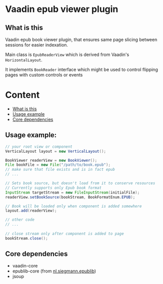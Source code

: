 # Vaadin epub viewer plugin
## What is this
Vaadin epub book viewer plugin, that ensures same page slicing between sessions for easier indexation.

Main class is `EpubReaderView` which is derived from Vaadin's `HorizontalLayout`.

It implements `BookReader` interface which might be used to control flipping pages with custom controls or events

# Content
- [What is this](#what-is-this)
- [Usage example](#usage-example)
- [Core dependencies](#core-dependencies)

## Usage example:
```java
// your root view or component
VerticalLayout layout = new VerticalLayout();

BookViewer readerView = new BookViewer();
File bookFile = new File("/path/to/book.epub");
// make sure that file exists and is in fact epub
// ...

// Sets book source, but doesn't load from it to conserve resources
// Currently supports only Epub book format
InputStream targetStream = new FileInputStream(initialFile);
readerView.setBookSource(bookStream, BookFormatEnum.EPUB);

// Book will be loaded only when component is added somewhere
layout.add(readerView);

// other code
// ...
        
// close stream only after component is added to page
bookStream.close();
```

## Core dependencies
- vaadin-core
- epublib-core (from [nl.siegmann.epublib](https://github.com/psiegman/epublib))
- jsoup